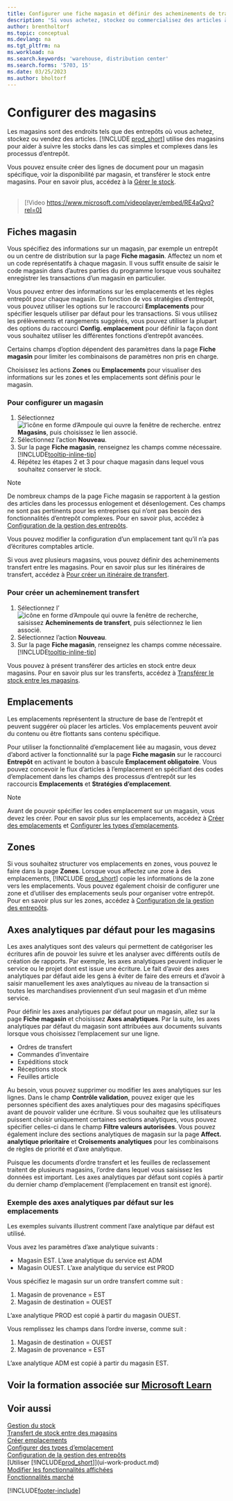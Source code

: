 ```yaml
---
title: Configurer une fiche magasin et définir des acheminements de transfert (contient une vidéo)
description: 'Si vous achetez, stockez ou commercialisez des articles à plusieurs endroits, vous pouvez configurer chaque lieu en tant qu’emplacement.'
author: brentholtorf
ms.topic: conceptual
ms.devlang: na
ms.tgt_pltfrm: na
ms.workload: na
ms.search.keywords: 'warehouse, distribution center'
ms.search.forms: '5703, 15'
ms.date: 03/25/2023
ms.author: bholtorf
---
```

# <a name="set-up-locations"></a><a name="set-up-locations"></a><a name="set-up-locations"></a>Configurer des magasins

Les magasins sont des endroits tels que des entrepôts où vous achetez, stockez ou vendez des articles. [!INCLUDE [prod_short](includes/prod_short.md)] utilise des magasins pour aider à suivre les stocks dans les cas simples et complexes dans les processus d’entrepôt.

Vous pouvez ensuite créer des lignes de document pour un magasin spécifique, voir la disponibilité par magasin, et transférer le stock entre magasins. Pour en savoir plus, accédez à la [Gérer le stock](inventory-manage-inventory.md).
<br><br>  
  
> [!Video https://www.microsoft.com/videoplayer/embed/RE4aQvq?rel=0]

## <a name="location-cards"></a><a name="location-cards"></a><a name="location-cards"></a>Fiches magasin

Vous spécifiez des informations sur un magasin, par exemple un entrepôt ou un centre de distribution sur la page **Fiche magasin**. Affectez un nom et un code représentatifs à chaque magasin. Il vous suffit ensuite de saisir le code magasin dans d’autres parties du programme lorsque vous souhaitez enregistrer les transactions d’un magasin en particulier.  

Vous pouvez entrer des informations sur les emplacements et les règles entrepôt pour chaque magasin. En fonction de vos stratégies d’entrepôt, vous pouvez utiliser les options sur le raccourci **Emplacements** pour spécifier lesquels utiliser par défaut pour les transactions. Si vous utilisez les prélèvements et rangements suggérés, vous pouvez utiliser la plupart des options du raccourci **Config. emplacement** pour définir la façon dont vous souhaitez utiliser les différentes fonctions d’entrepôt avancées.  

Certains champs d’option dépendent des paramètres dans la page **Fiche magasin** pour limiter les combinaisons de paramètres non pris en charge.  

Choisissez les actions **Zones** ou **Emplacements** pour visualiser des informations sur les zones et les emplacements sont définis pour le magasin.

### <a name="to-set-up-a-location"></a><a name="to-set-up-a-location"></a><a name="to-set-up-a-location"></a>Pour configurer un magasin

1. Sélectionnez ![l’icône en forme d’Ampoule qui ouvre la fenêtre de recherche.](media/ui-search/search_small.png "Dites-moi ce que vous voulez faire") entrez **Magasins**, puis choisissez le lien associé.
2. Sélectionnez l’action **Nouveau**.
3. Sur la page **Fiche magasin**, renseignez les champs comme nécessaire. [!INCLUDE[tooltip-inline-tip](includes/tooltip-inline-tip_md.md)]
4. Répétez les étapes 2 et 3 pour chaque magasin dans lequel vous souhaitez conserver le stock.

> [!NOTE]  
> De nombreux champs de la page Fiche magasin se rapportent à la gestion des articles dans les processus enlogement et désenlogement. Ces champs ne sont pas pertinents pour les entreprises qui n’ont pas besoin des fonctionnalités d’entrepôt complexes. Pour en savoir plus, accédez à [Configuration de la gestion des entrepôts](warehouse-setup-warehouse.md).

Vous pouvez modifier la configuration d’un emplacement tant qu’il n’a pas d’écritures comptables article.  

Si vous avez plusieurs magasins, vous pouvez définir des acheminements transfert entre les magasins. Pour en savoir plus sur les itinéraires de transfert, accédez à [Pour créer un itinéraire de transfert](inventory-how-setup-locations.md#to-create-a-transfer-route).

### <a name="to-create-a-transfer-route"></a><a name="to-create-a-transfer-route"></a><a name="to-create-a-transfer-route"></a>Pour créer un acheminement transfert

1. Sélectionnez l’![icône en forme d’Ampoule qui ouvre la fenêtre de recherche](media/ui-search/search_small.png "Dites-moi ce que vous voulez faire"),  saisissez **Acheminements de transfert**, puis sélectionnez le lien associé.
2. Sélectionnez l’action **Nouveau**.
4. Sur la page **Fiche magasin**, renseignez les champs comme nécessaire. [!INCLUDE[tooltip-inline-tip](includes/tooltip-inline-tip_md.md)]

Vous pouvez à présent transférer des articles en stock entre deux magasins. Pour en savoir plus sur les transferts, accédez à [Transférer le stock entre les magasins](inventory-how-transfer-between-locations.md).

## <a name="bins"></a><a name="bins"></a><a name="bins"></a>Emplacements

Les emplacements représentent la structure de base de l’entrepôt et peuvent suggérer où placer les articles. Vos emplacements peuvent avoir du contenu ou être flottants sans contenu spécifique.

Pour utiliser la fonctionnalité d’emplacement liée au magasin, vous devez d’abord activer la fonctionnalité sur la page **Fiche magasin** sur le raccourci **Entrepôt** en activant le bouton à bascule **Emplacement obligatoire**. Vous pouvez concevoir le flux d’articles à l’emplacement en spécifiant des codes d’emplacement dans les champs des processus d’entrepôt sur les raccourcis **Emplacements** et **Stratégies d’emplacement**.

> [!NOTE]
> Avant de pouvoir spécifier les codes emplacement sur un magasin, vous devez les créer. Pour en savoir plus sur les emplacements, accédez à [Créer des emplacements](warehouse-how-to-create-individual-bins.md) et [Configurer les types d’emplacements](warehouse-how-to-set-up-bin-types.md).  

## <a name="zones"></a><a name="zones"></a><a name="zones"></a>Zones

Si vous souhaitez structurer vos emplacements en zones, vous pouvez le faire dans la page **Zones**. Lorsque vous affectez une zone à des emplacements, [!INCLUDE [prod_short](includes/prod_short.md)] copie les informations de la zone vers les emplacements. Vous pouvez également choisir de configurer une zone et d’utiliser des emplacements seuls pour organiser votre entrepôt. Pour en savoir plus sur les zones, accédez à [Configuration de la gestion des entrepôts](warehouse-setup-warehouse.md).  

## <a name="default-dimensions-for-locations"></a><a name="default-dimensions-for-locations"></a><a name="default-dimensions-for-locations"></a>Axes analytiques par défaut pour les magasins

Les axes analytiques sont des valeurs qui permettent de catégoriser les écritures afin de pouvoir les suivre et les analyser avec différents outils de création de rapports. Par exemple, les axes analytiques peuvent indiquer le service ou le projet dont est issue une écriture. Le fait d’avoir des axes analytiques par défaut aide les gens à éviter de faire des erreurs et d’avoir à saisir manuellement les axes analytiques au niveau de la transaction si toutes les marchandises proviennent d’un seul magasin et d’un même service.

Pour définir les axes analytiques par défaut pour un magasin, allez sur la page **Fiche magasin** et choisissez **Axes analytiques**. Par la suite, les axes analytiques par défaut du magasin sont attribuées aux documents suivants lorsque vous choisissez l’emplacement sur une ligne.

* Ordres de transfert
* Commandes d’inventaire
* Expéditions stock
* Réceptions stock
* Feuilles article

Au besoin, vous pouvez supprimer ou modifier les axes analytiques sur les lignes. Dans le champ **Contrôle validation**, pouvez exiger que les personnes spécifient des axes analytiques pour des magasins spécifiques avant de pouvoir valider une écriture. Si vous souhaitez que les utilisateurs puissent choisir uniquement certaines sections analytiques, vous pouvez spécifier celles-ci dans le champ **Filtre valeurs autorisées**. Vous pouvez également inclure des sections analytiques de magasin sur la page **Affect. analytique prioritaire** et **Croisements analytiques** pour les combinaisons de règles de priorité et d’axe analytique.

Puisque les documents d’ordre transfert et les feuilles de reclassement traitent de plusieurs magasins, l’ordre dans lequel vous saisissez les données est important. Les axes analytiques par défaut sont copiés à partir du dernier champ d’emplacement (l’emplacement en transit est ignoré).

### <a name="example-of-default-dimensions-on-locations"></a><a name="example-of-default-dimensions-on-locations"></a><a name="example-of-default-dimensions-on-locations"></a>Exemple des axes analytiques par défaut sur les emplacements

Les exemples suivants illustrent comment l’axe analytique par défaut est utilisé.

Vous avez les paramètres d’axe analytique suivants :

* Magasin EST. L’axe analytique du service est ADM
* Magasin OUEST. L’axe analytique du service est PROD

Vous spécifiez le magasin sur un ordre transfert comme suit :

1. Magasin de provenance = EST
2. Magasin de destination = OUEST

L’axe analytique PROD est copié à partir du magasin OUEST.

Vous remplissez les champs dans l’ordre inverse, comme suit :

1. Magasin de destination = OUEST
2. Magasin de provenance = EST

L’axe analytique ADM est copié à partir du magasin EST.

## <a name="see-related-training-at-microsoft-learn"></a><a name="see-related-training-at-microsoft-learn"></a><a name="see-related-training-at-microsoft-learn"></a>Voir la formation associée sur [Microsoft Learn](/learn/modules/trade-set-up-dynamics-365-business-central/)

## <a name="see-also"></a><a name="see-also"></a><a name="see-also"></a>Voir aussi

[Gestion du stock](inventory-manage-inventory.md)  
[Transfert de stock entre des magasins](inventory-how-transfer-between-locations.md)  
[Créer emplacements](warehouse-how-to-create-individual-bins.md)  
[Configurer des types d’emplacement](warehouse-how-to-set-up-bin-types.md)  
[Configuration de la gestion des entrepôts](warehouse-setup-warehouse.md)  
[Utiliser [!INCLUDE[prod_short](includes/prod_short.md)]](ui-work-product.md)  
[Modifier les fonctionnalités affichées](ui-experiences.md)  
[Fonctionnalités marché](ui-across-business-areas.md)  

[!INCLUDE[footer-include](includes/footer-banner.md)]
